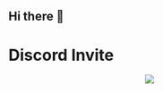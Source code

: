 ## Hi there 👋

# Discord Invite
<p align="center">
    <a href="https://discord.gg/xHMyZHMr7k">
    <img src="https://invidget.switchblade.xyz/xHMyZHMr7k">
    </a>
</p>


